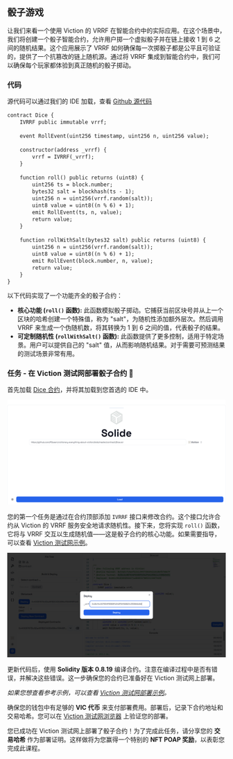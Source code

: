 ## 骰子游戏

让我们来看一个使用 Viction 的 VRRF 在智能合约中的实际应用。在这个场景中，我们将创建一个骰子智能合约，允许用户掷一个虚拟骰子并在链上接收 1 到 6 之间的随机结果。这个应用展示了 VRRF 如何确保每一次掷骰子都是公平且可验证的，提供了一个抗篡改的链上随机源。通过将 VRRF 集成到智能合约中，我们可以确保每个玩家都体验到真正随机的骰子掷动。

### 代码

源代码可以通过我们的 IDE 加载，查看 [Github 源代码](https://github.com/POLearn/victionary-everything-about-viction/blob/master/contract/Dice.sol)

```solidity
contract Dice {
    IVRRF public immutable vrrf;

    event RollEvent(uint256 timestamp, uint256 n, uint256 value);

    constructor(address _vrrf) {
        vrrf = IVRRF(_vrrf);
    }

    function roll() public returns (uint8) {
        uint256 ts = block.number;
        bytes32 salt = blockhash(ts - 1);
        uint256 n = uint256(vrrf.random(salt));
        uint8 value = uint8((n % 6) + 1);
        emit RollEvent(ts, n, value);
        return value;
    }

    function rollWithSalt(bytes32 salt) public returns (uint8) {
        uint256 n = uint256(vrrf.random(salt));
        uint8 value = uint8((n % 6) + 1);
        emit RollEvent(block.number, n, value);
        return value;
    }
}
```

以下代码实现了一个功能齐全的骰子合约：

* **核心功能 (`roll()` 函数):** 此函数模拟骰子掷动。它捕获当前区块号并从上一个区块的哈希创建一个特殊值，称为 "salt"，为随机性添加额外层次。然后调用 VRRF 来生成一个伪随机数，将其转换为 1 到 6 之间的值，代表骰子的结果。
* **可定制随机性 (`rollWithSalt()` 函数):** 此函数提供了更多控制，适用于特定场景。用户可以提供自己的 "salt" 值，从而影响随机结果。对于需要可预测结果的测试场景非常有用。

### 任务 - 在 Viction 测试网部署骰子合约 🎲

首先加载 [Dice 合约](https://github.com/POLearn/victionary-everything-about-viction/blob/master/contract/Dice.sol)，并将其加载到您首选的 IDE 中。

![](https://raw.githubusercontent.com/POLearn/victionary-everything-about-viction/refs/heads/master/content/assets/images/dice_contract.png)

您的第一个任务是通过在合约顶部添加 `IVRRF` 接口来修改合约。这个接口允许合约从 Viction 的 VRRF 服务安全地请求随机性。接下来，您将实现 `roll()` 函数，它将与 VRRF 交互以生成随机值——这是骰子合约的核心功能。如果需要指导，可以查看 [Viction 测试网示例](https://testnet.vicscan.xyz/address/0x845B5EaF9D75215E08896a5c96B416640F6b1F55)。

![](https://raw.githubusercontent.com/POLearn/victionary-everything-about-viction/refs/heads/master/content/assets/images/dice_deploy.png)

更新代码后，使用 **Solidity 版本 0.8.19** 编译合约。注意在编译过程中是否有错误，并解决这些错误。这一步确保您的合约已准备好在 Viction 测试网上部署。

*如果您想查看参考示例，可以查看 [Viction 测试网部署示例](https://testnet.vicscan.xyz/address/0x845B5EaF9D75215E08896a5c96B416640F6b1F55)。*

确保您的钱包中有足够的 **VIC 代币** 来支付部署费用。部署后，记录下合约地址和交易哈希。您可以在 [Viction 测试网浏览器](https://testnet.vicscan.xyz/) 上验证您的部署。

您已成功在 Viction 测试网上部署了骰子合约！为了完成此任务，请分享您的 **交易哈希** 作为部署证明。这样做将为您赢得一个特别的 **NFT POAP 奖励**，以表彰您完成此课程。